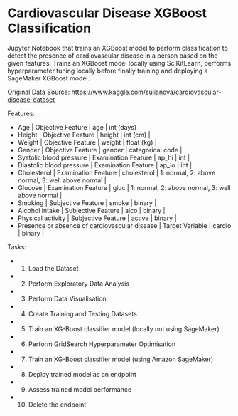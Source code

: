 # Cardiovascular Disease XGBoost Classification
Jupyter Notebook that trains an XGBoost model to perform classification to detect the presence of cardiovascular disease in a person based on the given features. Trains an XGBoost model locally using SciKitLearn, performs hyperparameter tuning locally before finally training and deploying a SageMaker XGBoost model.

Original Data Source: https://www.kaggle.com/sulianova/cardiovascular-disease-dataset

Features:
- Age | Objective Feature | age | int (days)
- Height | Objective Feature | height | int (cm) |
- Weight | Objective Feature | weight | float (kg) |
- Gender | Objective Feature | gender | categorical code |
- Systolic blood pressure | Examination Feature | ap_hi | int |
- Diastolic blood pressure | Examination Feature | ap_lo | int |
- Cholesterol | Examination Feature | cholesterol | 1: normal, 2: above normal, 3: well above normal |
- Glucose | Examination Feature | gluc | 1: normal, 2: above normal, 3: well above normal |
- Smoking | Subjective Feature | smoke | binary |
- Alcohol intake | Subjective Feature | alco | binary |
- Physical activity | Subjective Feature | active | binary |
- Presence or absence of cardiovascular disease | Target Variable | cardio | binary |

Tasks:
- 1. Load the Dataset 
- 2. Perform Exploratory Data Analysis
- 3. Perform Data Visualisation
- 4. Create Training and Testing Datasets
- 5. Train an XG-Boost classifier model (locally not using SageMaker)
- 6. Perform GridSearch Hyperparameter Optimisation
- 7. Train an XG-Boost classifier model (using Amazon SageMaker)
- 8. Deploy trained model as an endpoint
- 9. Assess trained model performance
- 10. Delete the endpoint